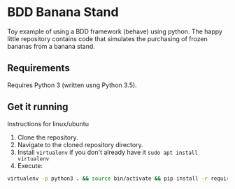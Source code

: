 # BDD Banana Stand
Toy example of using a BDD framework (behave) using python. The happy little repository contains code that simulates the purchasing of frozen bananas from a banana stand.

## Requirements
Requires Python 3 (written usng Python 3.5).

## Get it running
Instructions for linux/ubuntu
1. Clone the repository.
2. Navigate to the cloned repository directory.
4. Install `virtualenv` if you don't already have it `sudo apt install virtualenv`
5. Execute:
```bash
virtualenv -p python3 . && source bin/activate && pip install -r requirements.txt
```
